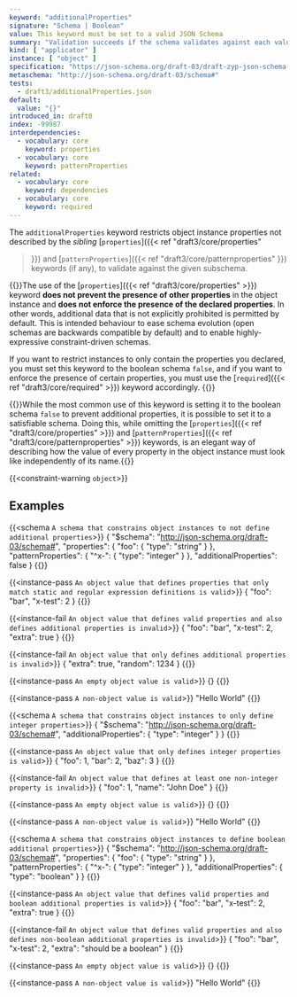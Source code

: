```yaml
---
keyword: "additionalProperties"
signature: "Schema | Boolean"
value: This keyword must be set to a valid JSON Schema
summary: "Validation succeeds if the schema validates against each value not matched by other object applicators in this vocabulary. If set to `false`, no additional properties are allowed in the instance."
kind: [ "applicator" ]
instance: [ "object" ]
specification: "https://json-schema.org/draft-03/draft-zyp-json-schema-03.pdf#5.4"
metaschema: "http://json-schema.org/draft-03/schema#"
tests:
  - draft3/additionalProperties.json
default:
  value: "{}"
introduced_in: draft0
index: -99987
interdependencies:
  - vocabulary: core
    keyword: properties
  - vocabulary: core
    keyword: patternProperties
related:
  - vocabulary: core
    keyword: dependencies
  - vocabulary: core
    keyword: required
---
```


The `additionalProperties` keyword restricts object instance properties not
described by the _sibling_ [`properties`]({{< ref
"draft3/core/properties"
>}}) and [`patternProperties`]({{< ref "draft3/core/patternproperties"
>}}) keywords (if any), to validate against the given subschema.

{{<common-pitfall>}}The use of the [`properties`]({{< ref
"draft3/core/properties" >}}) keyword **does not prevent the presence of
other properties** in the object instance and **does not enforce the presence
of the declared properties**. In other words, additional data that is not
explicitly prohibited is permitted by default. This is intended behaviour to
ease schema evolution (open schemas are backwards compatible by default) and to
enable highly-expressive constraint-driven schemas.

If you want to restrict instances to only contain the properties you declared,
you must set this keyword to the boolean schema `false`, and if you want to
enforce the presence of certain properties, you must use the [`required`]({{<
ref "draft3/core/required" >}}) keyword accordingly.
{{</common-pitfall>}}

{{<learning-more>}}While the most common use of this keyword is setting it to
the boolean schema `false` to prevent additional properties, it is possible to
set it to a satisfiable schema. Doing this, while omitting the
[`properties`]({{< ref "draft3/core/properties" >}}) and
[`patternProperties`]({{< ref "draft3/core/patternproperties" >}})
keywords, is an elegant way of describing how the value of every property in
the object instance must look like independently of its
name.{{</learning-more>}}

{{<constraint-warning `object`>}}

## Examples

{{<schema `A schema that constrains object instances to not define additional properties`>}}
{
  "$schema": "http://json-schema.org/draft-03/schema#",
  "properties": {
    "foo": { "type": "string" }
  },
  "patternProperties": {
    "^x-": { "type": "integer" }
  },
  "additionalProperties": false
}
{{</schema>}}

{{<instance-pass `An object value that defines properties that only match static and regular expression definitions is valid`>}}
{ "foo": "bar", "x-test": 2 }
{{</instance-pass>}}

{{<instance-fail `An object value that defines valid properties and also defines additional properties is invalid`>}}
{ "foo": "bar", "x-test": 2, "extra": true }
{{</instance-fail>}}

{{<instance-fail `An object value that only defines additional properties is invalid`>}}
{ "extra": true, "random": 1234 }
{{</instance-fail>}}

{{<instance-pass `An empty object value is valid`>}}
{}
{{</instance-pass>}}

{{<instance-pass `A non-object value is valid`>}}
"Hello World"
{{</instance-pass>}}

{{<schema `A schema that constrains object instances to only define integer properties`>}}
{
  "$schema": "http://json-schema.org/draft-03/schema#",
  "additionalProperties": { "type": "integer" }
}
{{</schema>}}

{{<instance-pass `An object value that only defines integer properties is valid`>}}
{ "foo": 1, "bar": 2, "baz": 3 }
{{</instance-pass>}}

{{<instance-fail `An object value that defines at least one non-integer property is invalid`>}}
{ "foo": 1, "name": "John Doe" }
{{</instance-fail>}}

{{<instance-pass `An empty object value is valid`>}}
{}
{{</instance-pass>}}

{{<instance-pass `A non-object value is valid`>}}
"Hello World"
{{</instance-pass>}}

{{<schema `A schema that constrains object instances to define boolean additional properties`>}}
{
  "$schema": "http://json-schema.org/draft-03/schema#",
  "properties": {
    "foo": { "type": "string" }
  },
  "patternProperties": {
    "^x-": { "type": "integer" }
  },
  "additionalProperties": {
    "type": "boolean"
  }
}
{{</schema>}}

{{<instance-pass `An object value that defines valid properties and boolean additional properties is valid`>}}
{ "foo": "bar", "x-test": 2, "extra": true }
{{</instance-pass>}}

{{<instance-fail `An object value that defines valid properties and also defines non-boolean additional properties is invalid`>}}
{ "foo": "bar", "x-test": 2, "extra": "should be a boolean" }
{{</instance-fail>}}

{{<instance-pass `An empty object value is valid`>}}
{}
{{</instance-pass>}}

{{<instance-pass `A non-object value is valid`>}}
"Hello World"
{{</instance-pass>}}
